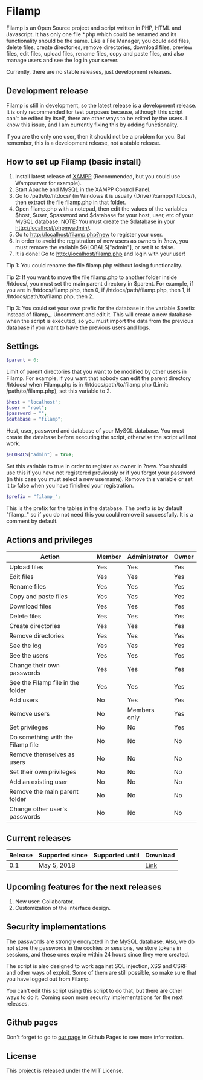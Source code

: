 # Filamp

Filamp is an Open Source project and script written in PHP, HTML and Javascript. It has only one file \*.php which could be renamed and its functionality should be the same. Like a File Manager, you could add files, delete files, create directories, remove directories, download files, preview files, edit files, upload files, rename files, copy and paste files, and also manage users and see the log in your server.

Currently, there are no stable releases, just development releases.

## Development release

Filamp is still in development, so the latest release is a development release. It is only recommended for test purposes because, although this script can't be edited by itself, there are other ways to be edited by the users. I know this issue, and I am currently fixing this by adding functionality.

If you are the only one user, then it should not be a problem for you. But remember, this is a development release, not a stable release.

## How to set up Filamp (basic install)

1. Install latest release of [XAMPP](https://www.apachefriends.org/download.html) (Recommended, but you could use Wampserver for example).
2. Start Apache and MySQL in the XAMPP Control Panel.
3. Go to /path/to/htdocs/ (in Windows it is usually {Drive}:/xampp/htdocs/), then extract the file filamp.php in that folder.
4. Open filamp.php with a notepad, then edit the values of the variables $host, $user, $password and $database for your host, user, etc of your MySQL database. NOTE: You must create the $database in your [http://localhost/phpmyadmin/](http://localhost/phpmyadmin/).
5. Go to [http://localhost/filamp.php?new](http://localhost/filamp.php?new) to register your user.
6. In order to avoid the registration of new users as owners in ?new, you must remove the variable $GLOBALS["admin"], or set it to false.
7. It is done! Go to [http://localhost/filamp.php](http://localhost/filamp.php) and login with your user!

Tip 1: You could rename the file filamp.php without losing functionality.

Tip 2: If you want to move the file filamp.php to another folder inside /htdocs/, you must set the main parent directory in $parent. For example, if you are in /htdocs/filamp.php, then 0, if /htdocs/path/filamp.php, then 1, if /htdocs/path/to/filamp.php, then 2.

Tip 3: You could set your own prefix for the database in the variable $prefix instead of filamp_. Uncomment and edit it. This will create a new database when the script is executed, so you must import the data from the previous database if you want to have the previous users and logs.

## Settings

```php
$parent = 0;
```
Limit of parent directories that you want to be modified by other users in Filamp. For example, if you want that nobody can edit the parent directory /htdocs/ when Filamp.php is in /htdocs/path/to/filamp.php (Limit: /path/to/filamp.php), set this variable to 2.

```php
$host = "localhost";
$user = "root";
$password = "";
$database = "filamp";
```

Host, user, password and database of your MySQL database. You must create the database before executing the script, otherwise the script will not work.

```php
$GLOBALS["admin"] = true;
```

Set this variable to true in order to register as owner in ?new. You should use this if you have not registered previously or if you forgot your password (in this case you must select a new username). Remove this variable or set it to false when you have finished your registration.

```php
$prefix = "filamp_";
```

This is the prefix for the tables in the database. The prefix is by default "filamp_" so if you do not need this you could remove it successfully. It is a comment by default.

## Actions and privileges

Action|Member|Administrator|Owner
---|---|---|---
Upload files|Yes|Yes|Yes
Edit files|Yes|Yes|Yes
Rename files|Yes|Yes|Yes
Copy and paste files|Yes|Yes|Yes
Download files|Yes|Yes|Yes
Delete files|Yes|Yes|Yes
Create directories|Yes|Yes|Yes
Remove directories|Yes|Yes|Yes
See the log|Yes|Yes|Yes
See the users|Yes|Yes|Yes
Change their own passwords|Yes|Yes|Yes
See the Filamp file in the folder|Yes|Yes|Yes
Add users|No|Yes|Yes
Remove users|No|Members only|Yes
Set privileges|No|No|Yes
Do something with the Filamp file|No|No|No
Remove themselves as users|No|No|No
Set their own privileges|No|No|No
Add an existing user|No|No|No
Remove the main parent folder|No|No|No
Change other user's passwords|No|No|No

## Current releases

Release|Supported since|Supported until|Download
---|---|---|---
0.1|May 5, 2018||[Link](https://github.com/Edison2ST/Filamp/archive/v0.1.0.zip)

## Upcoming features for the next releases

1. New user: Collaborator.
2. Customization of the interface design.

## Security implementations

The passwords are strongly encrypted in the MySQL database. Also, we do not store the passwords in the cookies or sessions, we store tokens in sessions, and these ones expire within 24 hours since they were created.

The script is also designed to work against SQL injection, XSS and CSRF and other ways of exploit. Some of them are still possible, so make sure that you have logged out from Filamp.

You can't edit this script using this script to do that, but there are other ways to do it. Coming soon more security implementations for the next releases.

## Github pages

Don't forget to go to [our page](https://edison2st.github.io/Filamp/) in Github Pages to see more information.

## License

This project is released under the MIT License.

